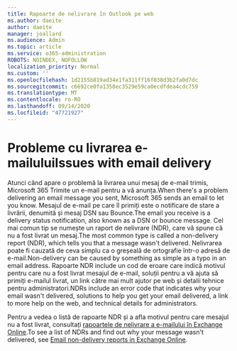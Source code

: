 ```yaml
---
title: Rapoarte de nelivrare în Outlook pe web
ms.author: daeite
author: daeite
manager: joallard
ms.audience: Admin
ms.topic: article
ms.service: o365-administration
ROBOTS: NOINDEX, NOFOLLOW
localization_priority: Normal
ms.custom: ''
ms.openlocfilehash: 1d2155b819ad34e1fa311ff16f038d3b2fa0d7dc
ms.sourcegitcommit: c6692ce0fa1358ec3529e59ca0ecdfdea4cdc759
ms.translationtype: MT
ms.contentlocale: ro-RO
ms.lasthandoff: 09/14/2020
ms.locfileid: "47721927"
---
```

# <a name="issues-with-email-delivery"></a><span data-ttu-id="65f9d-102">Probleme cu livrarea e-mailului</span><span class="sxs-lookup"><span data-stu-id="65f9d-102">Issues with email delivery</span></span>

<span data-ttu-id="65f9d-103">Atunci când apare o problemă la livrarea unui mesaj de e-mail trimis, Microsoft 365 Trimite un e-mail pentru a vă anunța.</span><span class="sxs-lookup"><span data-stu-id="65f9d-103">When there's a problem delivering an email message you sent, Microsoft 365 sends an email to let you know.</span></span> <span data-ttu-id="65f9d-104">Mesajul de e-mail pe care îl primiți este o notificare de stare a livrării, denumită și mesaj DSN sau Bounce.</span><span class="sxs-lookup"><span data-stu-id="65f9d-104">The email you receive is a delivery status notification, also known as a DSN or bounce message.</span></span> <span data-ttu-id="65f9d-105">Cel mai comun tip se numește un raport de nelivrare (NDR), care vă spune că nu a fost livrat un mesaj.</span><span class="sxs-lookup"><span data-stu-id="65f9d-105">The most common type is called a non-delivery report (NDR), which tells you that a message wasn't delivered.</span></span> <span data-ttu-id="65f9d-106">Nelivrarea poate fi cauzată de ceva simplu ca o greșeală de ortografie într-o adresă de e-mail.</span><span class="sxs-lookup"><span data-stu-id="65f9d-106">Non-delivery can be caused by something as simple as a typo in an email address.</span></span> <span data-ttu-id="65f9d-107">Rapoarte NDR include un cod de eroare care indică motivul pentru care nu a fost livrat mesajul de e-mail, soluții pentru a vă ajuta să primiți e-mailul livrat, un link către mai mult ajutor pe web și detalii tehnice pentru administratori.</span><span class="sxs-lookup"><span data-stu-id="65f9d-107">NDRs include an error code that indicates why your email wasn't delivered, solutions to help you get your email delivered, a link to more help on the web, and technical details for administrators.</span></span>

<span data-ttu-id="65f9d-108">Pentru a vedea o listă de rapoarte NDR și a afla motivul pentru care mesajul nu a fost livrat, consultați [rapoartele de nelivrare a e-mailului în Exchange Online](https://docs.microsoft.com/exchange/mail-flow-best-practices/non-delivery-reports-in-exchange-online/non-delivery-reports-in-exchange-online).</span><span class="sxs-lookup"><span data-stu-id="65f9d-108">To see a list of NDRs and find out why your message wasn't delivered, see [Email non-delivery reports in Exchange Online](https://docs.microsoft.com/exchange/mail-flow-best-practices/non-delivery-reports-in-exchange-online/non-delivery-reports-in-exchange-online).</span></span>